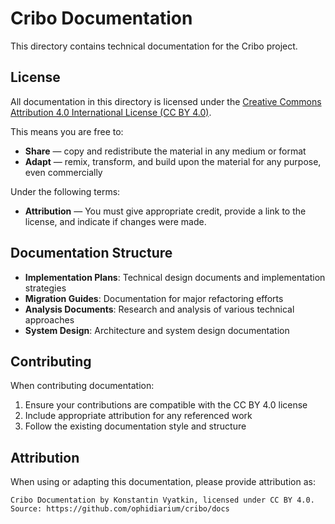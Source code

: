 # Cribo Documentation

This directory contains technical documentation for the Cribo project.

## License

All documentation in this directory is licensed under the [Creative Commons Attribution 4.0 International License (CC BY 4.0)](LICENSE).

This means you are free to:

- **Share** — copy and redistribute the material in any medium or format
- **Adapt** — remix, transform, and build upon the material for any purpose, even commercially

Under the following terms:

- **Attribution** — You must give appropriate credit, provide a link to the license, and indicate if changes were made.

## Documentation Structure

- **Implementation Plans**: Technical design documents and implementation strategies
- **Migration Guides**: Documentation for major refactoring efforts
- **Analysis Documents**: Research and analysis of various technical approaches
- **System Design**: Architecture and system design documentation

## Contributing

When contributing documentation:

1. Ensure your contributions are compatible with the CC BY 4.0 license
2. Include appropriate attribution for any referenced work
3. Follow the existing documentation style and structure

## Attribution

When using or adapting this documentation, please provide attribution as:

```
Cribo Documentation by Konstantin Vyatkin, licensed under CC BY 4.0.
Source: https://github.com/ophidiarium/cribo/docs
```
